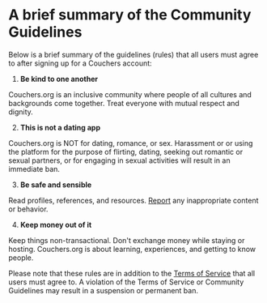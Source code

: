 # A brief summary of the Community Guidelines

Below is a brief summary of the guidelines (rules) that all users must agree to after signing up for a Couchers account:

1. **Be kind to one another**

Couchers.org is an inclusive community where people of all cultures and backgrounds come together. Treat everyone with mutual respect and dignity.

2. **This is not a dating app**

Couchers.org is NOT for dating, romance, or sex. Harassment or or using the platform for the purpose of flirting, dating, seeking out romantic or sexual partners, or for engaging in sexual activities will result in an immediate ban.

3. **Be safe and sensible**

Read profiles, references, and resources. [Report](#report) any inappropriate content or behavior.

4. **Keep money out of it**

Keep things non-transactional. Don't exchange money while staying or hosting. Couchers.org is about learning, experiences, and getting to know people.

Please note that these rules are in addition to the [Terms of Service](https://couchers.org/terms) that all users must agree to. A violation of the Terms of Service or Community Guidelines may result in a suspension or permanent ban.
